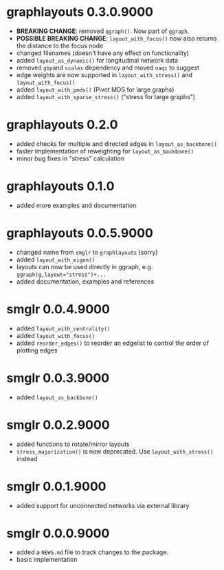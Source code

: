 # graphlayouts 0.3.0.9000

* **BREAKING CHANGE**: removed `qgraph()`. Now part of `ggraph`.
* **POSSIBLE BREAKING CHANGE**: `layout_with_focus()` now also returns the distance to the focus node
* changed filenames (doesn't have any effect on functionality)
* added `layout_as_dynamic()` for longitudinal network data
* removed `gbp`and `scales` dependency and moved `oaqc` to suggest
* edge weights are now supported in `layout_with_stress()` and `layout_with_focus()`
* added `layout_with_pmds()` (Pivot MDS for large graphs)
* added `layout_with_sparse_stress()` ("stress for large graphs")

# graphlayouts 0.2.0

* added checks for multiple and directed edges in `layout_as_backbone()`
* faster implementation of reweighting for `layout_as_backbone()`
* minor bug fixes in "stress" calculation

# graphlayouts 0.1.0

* added more examples and documentation

# graphlayouts 0.0.5.9000

* changed name from `smglr` to `graphlayouts` (sorry)
* added `layout_with_eigen()`
* layouts can now be used directly in ggraph, e.g. `ggraph(g,layout="stress")+...`
* added documentation, examples and references

# smglr 0.0.4.9000

* added `layout_with_centrality()`
* added `layout_with_focus()`
* added `reorder_edges()` to reorder an edgelist to control the order of plotting edges

# smglr 0.0.3.9000

* added `layout_as_backbone()`

# smglr 0.0.2.9000

* added functions to rotate/mirror layouts
* `stress_majorization()` is now deprecated. Use `layout_with_stress()` instead

# smglr 0.0.1.9000

* added support for unconnected networks via external library

# smglr 0.0.0.9000

* added a `NEWS.md` file to track changes to the package.
* basic implementation


